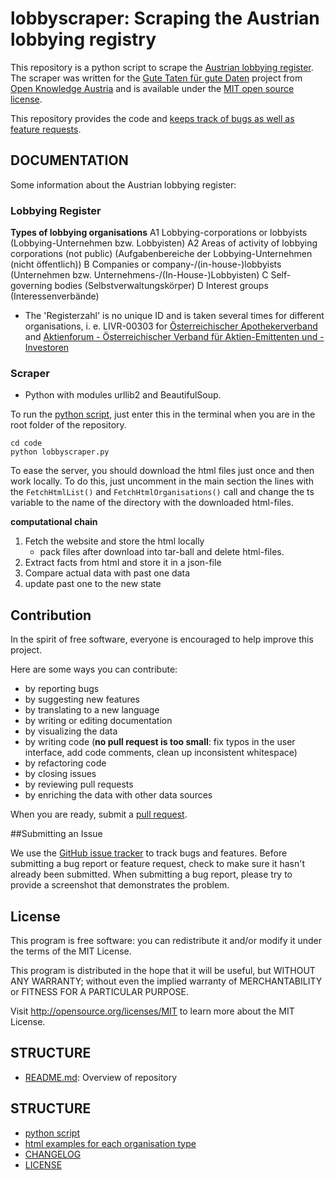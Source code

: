lobbyscraper: Scraping the Austrian lobbying registry
======================================================

This repository is a python script to scrape the [Austrian lobbying register](http://www.lobbyreg.justiz.gv.at). The scraper was written for the [Gute Taten für gute Daten](http://okfn.at/gutedaten/) project from [Open Knowledge Austria](http://okfn.at) and is available under the [MIT open source license](http://opensource.org/licenses/MIT).

This repository provides the code and [keeps track of bugs as well as feature requests](https://github.com/GSA/data.gov/issues).

## DOCUMENTATION
Some information about the Austrian lobbying register: 

### Lobbying Register
**Types of lobbying organisations**
A1 			Lobbying-corporations or lobbyists (Lobbying-Unternehmen bzw. Lobbyisten)
A2 			Areas of activity of lobbying corporations (not public) (Aufgabenbereiche der Lobbying-Unternehmen (nicht öffentlich))
B 			Companies or company-/(in-house-)lobbyists (Unternehmen bzw. Unternehmens-/(In-House-)Lobbyisten)
C 			Self-governing bodies (Selbstverwaltungskörper)
D 			Interest groups (Interessenverbände)

- The 'Registerzahl' is no unique ID and is taken several times for different organisations, i. e. LIVR-00303 for [Österreichischer Apothekerverband](http://www.lobbyreg.justiz.gv.at/edikte/ir/iredi18.nsf/alldoc/2371c20cd6f70fa8c1257bad002ee3a1!OpenDocument) and [Aktienforum - Österreichischer Verband für Aktien-Emittenten und -Investoren](http://www.lobbyreg.justiz.gv.at/edikte/ir/iredi18.nsf/alldoc/a61a8fdfd0122b8cc1257bad002edfd6!OpenDocument)

### Scraper
- Python with modules urllib2 and BeautifulSoup.

To run the [python script](code/lobbyscraper.py), just enter this in the terminal when you are in the root folder of the repository. 
```
cd code
python lobbyscraper.py
```
To ease the server, you should download the html files just once and then work locally. To do this, just uncomment in the main section the lines with the ```FetchHtmlList()``` and ```FetchHtmlOrganisations()``` call and change the ts variable to the name of the directory with the downloaded html-files.

**computational chain**
1. Fetch the website and store the html locally
	- pack files after download into tar-ball and delete html-files.
2. Extract facts from html and store it in a json-file 
2. Compare actual data with past one data
3. update past one to the new state

## Contribution
In the spirit of free software, everyone is encouraged to help improve this project.

Here are some ways you can contribute:

- by reporting bugs
- by suggesting new features
- by translating to a new language
- by writing or editing documentation
- by visualizing the data
- by writing code (**no pull request is too small**: fix typos in the user interface, add code comments, clean up inconsistent whitespace)
- by refactoring code
- by closing issues
- by reviewing pull requests
- by enriching the data with other data sources

When you are ready, submit a [pull request](https://github.com/okfnat/lobbyscraper/pulls).

##Submitting an Issue

We use the [GitHub issue tracker](https://github.com/OKFNat/lobbyscraper/issues) to track bugs and features. Before submitting a bug report or feature request, check to make sure it hasn't already been submitted. When submitting a bug report, please try to provide a screenshot that demonstrates the problem. 

## License

This program is free software: you can redistribute it and/or modify it under the terms of the MIT License.

This program is distributed in the hope that it will be useful, but WITHOUT ANY WARRANTY; without even the implied warranty of MERCHANTABILITY or FITNESS FOR A PARTICULAR PURPOSE.

Visit http://opensource.org/licenses/MIT to learn more about the MIT License.

## STRUCTURE
- [README.md](README.md): Overview of repository

## STRUCTURE
- [python script](code/lobbyscraper.py)
- [html examples for each organisation type](html-examples.md)
- [CHANGELOG](CHANGELOG.md)
- [LICENSE](LICENSE)
